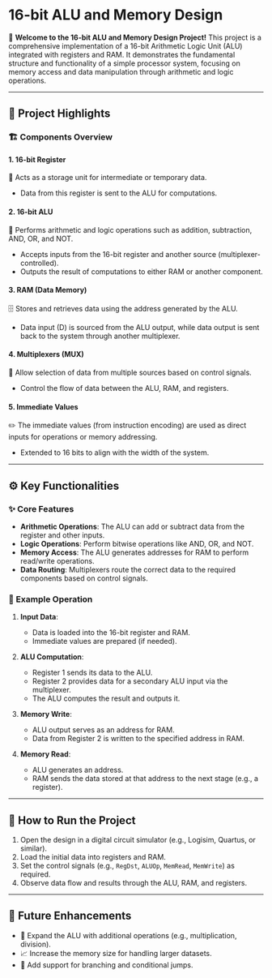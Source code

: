 # 16-bit ALU and Memory Design

🚀 **Welcome to the 16-bit ALU and Memory Design Project!**
This project is a comprehensive implementation of a 16-bit Arithmetic Logic Unit (ALU) integrated with registers and RAM. It demonstrates the fundamental structure and functionality of a simple processor system, focusing on memory access and data manipulation through arithmetic and logic operations.

---

## 🌟 Project Highlights

### 🏗️ Components Overview

#### 1. **16-bit Register**
   📌 Acts as a storage unit for intermediate or temporary data.
   - Data from this register is sent to the ALU for computations.

#### 2. **16-bit ALU**
   🔧 Performs arithmetic and logic operations such as addition, subtraction, AND, OR, and NOT.
   - Accepts inputs from the 16-bit register and another source (multiplexer-controlled).
   - Outputs the result of computations to either RAM or another component.

#### 3. **RAM (Data Memory)**
   🗄️ Stores and retrieves data using the address generated by the ALU.
   - Data input (D) is sourced from the ALU output, while data output is sent back to the system through another multiplexer.

#### 4. **Multiplexers (MUX)**
   🔀 Allow selection of data from multiple sources based on control signals.
   - Control the flow of data between the ALU, RAM, and registers.

#### 5. **Immediate Values**
   ✏️ The immediate values (from instruction encoding) are used as direct inputs for operations or memory addressing.
   - Extended to 16 bits to align with the width of the system.

---

## ⚙️ Key Functionalities

### ✨ Core Features
- **Arithmetic Operations**: The ALU can add or subtract data from the register and other inputs.
- **Logic Operations**: Perform bitwise operations like AND, OR, and NOT.
- **Memory Access**: The ALU generates addresses for RAM to perform read/write operations.
- **Data Routing**: Multiplexers route the correct data to the required components based on control signals.

### 🧠 Example Operation

1. **Input Data**:
   - Data is loaded into the 16-bit register and RAM.
   - Immediate values are prepared (if needed).

2. **ALU Computation**:
   - Register 1 sends its data to the ALU.
   - Register 2 provides data for a secondary ALU input via the multiplexer.
   - The ALU computes the result and outputs it.

3. **Memory Write**:
   - ALU output serves as an address for RAM.
   - Data from Register 2 is written to the specified address in RAM.

4. **Memory Read**:
   - ALU generates an address.
   - RAM sends the data stored at that address to the next stage (e.g., a register).

---

## 🚀 How to Run the Project

1. Open the design in a digital circuit simulator (e.g., Logisim, Quartus, or similar).
2. Load the initial data into registers and RAM.
3. Set the control signals (e.g., `RegDst`, `ALUOp`, `MemRead`, `MemWrite`) as required.
4. Observe data flow and results through the ALU, RAM, and registers.

---

## 🔮 Future Enhancements

- 🔢 Expand the ALU with additional operations (e.g., multiplication, division).
- 📈 Increase the memory size for handling larger datasets.
- 🔀 Add support for branching and conditional jumps.

